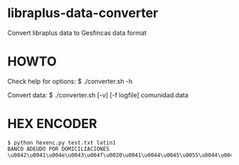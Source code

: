 libraplus-data-converter
========================

Convert libraplus data to Gesfincas data format

HOWTO
========
Check help for options:
    $ ./converter.sh -h

Convert data:
    $ ./converter.sh [-v] [-f logfile] comunidad.data

HEX ENCODER
===========
    $ python hexenc.py test.txt latin1
    BANCO ADEUDO POR DOMICILIACIONES
    \u0042\u0041\u004e\u0043\u004f\u0020\u0041\u0044\u0045\u0055\u0044\u004f\u0020\u0050\u004f\u0052\u0020\u0044\u004f\u004d\u0049\u0043\u0049\u004c\u0049\u0041\u0043\u0049\u004f\u004e\u0045\u0053\u000d\u000a
